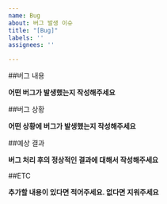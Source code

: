 ```yaml
---
name: Bug
about: 버그 발생 이슈
title: "[Bug]"
labels: ''
assignees: ''

---
```


##버그 내용

**어떤 버그가 발생했는지 작성해주세요**

##버그 상황

**어떤 상황에 버그가 발생했는지 작성해주세요**

##예상 결과

**버그 처리 후의 정상적인 결과에 대해서 작성해주세요**

##ETC

**추가할 내용이 있다면 적어주세요. 없다면 지워주세요**
